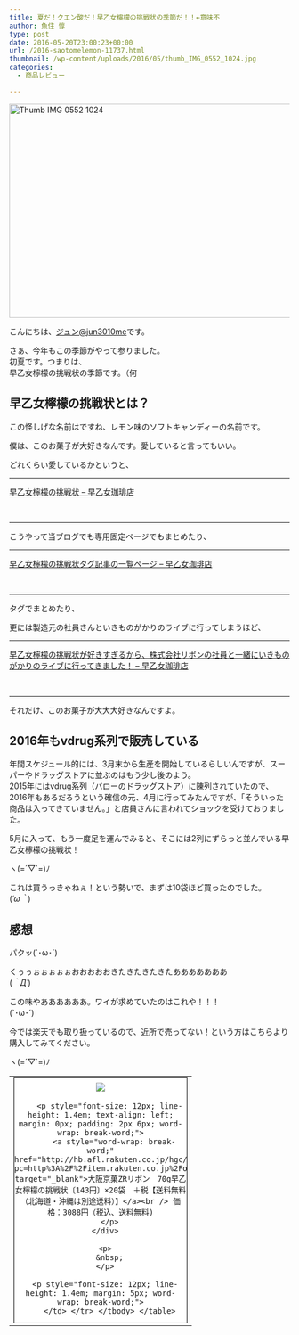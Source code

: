 ```yaml
---
title: 夏だ！クエン酸だ！早乙女檸檬の挑戦状の季節だ！！←意味不
author: 魚住 惇
type: post
date: 2016-05-20T23:00:23+00:00
url: /2016-saotomelemon-11737.html
thumbnail: /wp-content/uploads/2016/05/thumb_IMG_0552_1024.jpg
categories:
  - 商品レビュー

---
```

<img decoding="async" loading="lazy" title="thumb_IMG_0552_1024.jpg" src="/wp-content/uploads/2016/05/thumb_IMG_0552_1024.jpg" alt="Thumb IMG 0552 1024" width="512" height="384" border="0" />  
<!--more-->

こんにちは、[ジュン@jun3010me][1]です。

さぁ、今年もこの季節がやって参りました。  
初夏です。つまりは、  
<span class="ll">早乙女檸檬の挑戦状の季節です。（何</span>

## 早乙女檸檬の挑戦状とは？

この怪しげな名前はですね、レモン味のソフトキャンディーの名前です。

僕は、このお菓子が大好きなんです。愛していると言ってもいい。

どれくらい愛しているかというと、

****

<a href="http://192.168.11.200:8000/saotomelemon" target="_blank">早乙女檸檬の挑戦状 – 早乙女珈琲店</a>

&nbsp;

****  
こうやって当ブログでも専用固定ページでもまとめたり、  
****

<a href="http://192.168.11.200:8000/tag/%E6%97%A9%E4%B9%99%E5%A5%B3%E6%AA%B8%E6%AA%AC%E3%81%AE%E6%8C%91%E6%88%A6%E7%8A%B6" target="_blank">早乙女檸檬の挑戦状タグ記事の一覧ページ – 早乙女珈琲店</a>

&nbsp;

****  
タグでまとめたり、

更には製造元の社員さんといきものがかりのライブに行ってしまうほど、  
****

<a href="http://192.168.11.200:8000/saotomelemon-ikimonogakari-6328.html" target="_blank">早乙女檸檬の挑戦状が好きすぎるから、株式会社リボンの社員と一緒にいきものがかりのライブに行ってきました！ – 早乙女珈琲店</a>

&nbsp;

****  
それだけ、このお菓子が大大大好きなんですよ。

## 2016年もvdrug系列で販売している

年間スケジュール的には、3月末から生産を開始しているらしいんですが、スーパーやドラッグストアに並ぶのはもう少し後のよう。  
2015年にはvdrug系列（バローのドラッグストア）に陳列されていたので、2016年もあるだろうという確信の元、4月に行ってみたんですが、「そういった商品は入ってきていません。」と店員さんに言われてショックを受けておりました。

5月に入って、もう一度足を運んでみると、そこには2列にずらっと並んでいる早乙女檸檬の挑戦状！

ヽ(=´▽\`=)ﾉ

これは買うっきゃねぇ！という勢いで、まずは10袋ほど買ったのでした。  
(_´ω｀_)

## 感想

パクッ(\`･ω･´)

くぅぅぉぉぉぉぉおおおおおきたきたきたきたあああああああ  
(_｀Д´_)

この味やああああああ。ワイが求めていたのはこれや！！！  
(\`･ω･´)

今では楽天でも取り扱っているので、近所で売ってない！という方はこちらより購入してみてください。

ヽ(=´▽\`=)ﾉ

<table border="0" cellspacing="0" cellpadding="0">
  <tr>
    <td>
      <div style="border: 1px solid #000000; background-color: #ffffff; max-width: 310px; margin: 0px; padding-top: 6px; text-align: center;">
        <a style="word-wrap: break-word;" href="http://hb.afl.rakuten.co.jp/hgc/128c39ea.af099144.128c39eb.3284611d/?pc=http%3A%2F%2Fitem.rakuten.co.jp%2Fosaka%2F4903316464923&m=http%3A%2F%2Fm.rakuten.co.jp%2Fosaka%2Fi%2F10004582%2F&scid=af_item_tbl&link_type=picttext&ut=eyJwYWdlIjoiaXRlbSIsInR5cGUiOiJwaWN0dGV4dCIsInNpemUiOiIzMDB4MzAwIiwiY29tIjoxLCJjb21wIjoiZG93biIsInByaWNlIjoxLCJib3IiOjEsImNvbCI6MCwidGFyIjoxfQ%3D%3D" target="_blank"><img decoding="async" style="margin: 2px;" src="http://hbb.afl.rakuten.co.jp/hgb/128c39ea.af099144.128c39eb.3284611d/?me_id=1298309&item_id=10004582&m=https%3A%2F%2Fthumbnail.image.rakuten.co.jp%2F%400_mall%2Fosaka%2Fcabinet%2F2014%2F101%2F4903316464923.jpg%3F_ex%3D80x80&pc=https%3A%2F%2Fthumbnail.image.rakuten.co.jp%2F%400_mall%2Fosaka%2Fcabinet%2F2014%2F101%2F4903316464923.jpg%3F_ex%3D300x300&s=300x300&t=picttext" border="0" /></a></p> 
        
        <p style="font-size: 12px; line-height: 1.4em; text-align: left; margin: 0px; padding: 2px 6px; word-wrap: break-word;">
          <a style="word-wrap: break-word;" href="http://hb.afl.rakuten.co.jp/hgc/128c39ea.af099144.128c39eb.3284611d/?pc=http%3A%2F%2Fitem.rakuten.co.jp%2Fosaka%2F4903316464923&m=http%3A%2F%2Fm.rakuten.co.jp%2Fosaka%2Fi%2F10004582%2F&scid=af_item_tbl&link_type=picttext&ut=eyJwYWdlIjoiaXRlbSIsInR5cGUiOiJwaWN0dGV4dCIsInNpemUiOiIzMDB4MzAwIiwiY29tIjoxLCJjb21wIjoiZG93biIsInByaWNlIjoxLCJib3IiOjEsImNvbCI6MCwidGFyIjoxfQ%3D%3D" target="_blank">大阪京菓ZRリボン　70g早乙女檸檬の挑戦状〔143円〕×20袋　＋税【送料無料（北海道・沖縄は別途送料）】</a><br /> 価格：3088円（税込、送料無料)
        </p>
      </div>
      
      <p>
        &nbsp;
      </p>
      
      <p style="font-size: 12px; line-height: 1.4em; margin: 5px; word-wrap: break-word;">
        </td> </tr> </tbody> </table>

 [1]: https://twitter.com/jun3010me